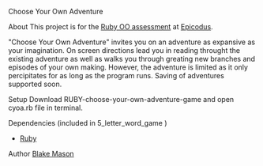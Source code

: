 Choose Your Own Adventure

  
 About
  This project is for the [Ruby OO assessment](http://www.learnhowtoprogram.com/lessons/ruby-oo-assessment) at [Epicodus](http://www.epicodus.com/).

  "Choose Your Own Adventure" invites you on an adventure as expansive as your imagination.  On screen directions lead you in reading throught the existing adventure as well as walks you through greating new branches and episodes of your own making.  However, the adventure is limited as it only percipitates for as long as the program runs.  Saving of adventures supported soon.


Setup
  Download RUBY-choose-your-own-adventure-game and open cyoa.rb file in terminal.
  
Dependencies (included in 5_letter_word_game )
  * [Ruby](https://www.ruby-lang.org/en/)
  
Author
 [Blake Mason](http://chancestoriestold.com/)